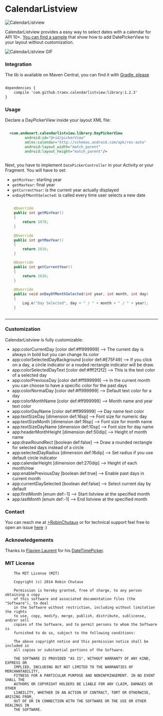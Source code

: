 CalendarListview
================

![CalendarListview](https://github.com/traex/CalendarListview/blob/master/header.png)

CalendarListview provides a easy way to select dates with a calendar for API 10+. [You can find a sample](https://github.com/traex/CalendarListview/blob/master/sample/) that show how to add DatePickerView to your layout without customization. 

![CalendarListview GIF](https://github.com/traex/CalendarListview/blob/master/demo.gif)
 
### Integration
The lib is available on Maven Central, you can find it with [Gradle, please](http://gradleplease.appspot.com/#calendarlistview)
``` xml

dependencies {
    compile 'com.github.traex.calendarlistview:library:1.2.3'
}

```
 
### Usage
 
Declare a DayPickerView inside your layout XML file:
 
``` xml

  <com.andexert.calendarlistview.library.DayPickerView
         android:id="@+id/pickerView"
         xmlns:calendar="http://schemas.android.com/apk/res-auto"
         android:layout_width="match_parent"
         android:layout_height="match_parent"/>
         
```

Next, you have to implement `DatePickerController` in your Activity or your Fragment. 
You will have to set:

- `getMinYear`: starting year 
- `getMaxYear`: final year
- `getCurrentYear`: is the current year actually displayed
- `onDayOfMonthSelected`: is called every time user selects a new date

``` java

    @Override
    public int getMinYear()
    {
        return 1970;
    }
    
    @Override
    public int getMaxYear()
    {
        return 2016;
    }

    @Override
    public int getCurrentYear()
    {
        return 2016;
    }
    
    @Override
    public void onDayOfMonthSelected(int year, int month, int day)
    {
        Log.e("Day Selected", day + " / " + month + " / " + year);
    }
    
```

---

### Customization

CalendarListview is fully customizable:

* app:colorCurrentDay [color def:#ff999999] --> The current day is always in bold but you can change its color
* app:colorSelectedDayBackground [color def:#E75F49] --> If you click on a day, a circle indicator or a rouded rectangle indicator will be draw.
* app:colorSelectedDayText [color def:#fff2f2f2] --> This is the text color of a selected day
* app:colorPreviousDay [color def:#ff999999] --> In the current month you can choose to have a specific color for the past days
* app:colorNormalDay [color def:#ff999999] --> Default text color for a day
* app:colorMonthName [color def:#ff999999] --> Month name and year text color
* app:colorDayName [color def:#ff999999] --> Day name text color
* app:textSizeDay [dimension def:16sp] --> Font size for numeric day
* app:textSizeMonth [dimension def:16sp] --> Font size for month name
* app:textSizeDayName [dimension def:10sp] --> Font size for day name
* app:headerMonthHeight [dimension def:50dip] --> Height of month name
* app:drawRoundRect [boolean def:false] --> Draw a rounded rectangle for selected days instead of a circle
* app:selectedDayRadius [dimension def:16dip] --> Set radius if you use default circle indicator
* app:calendarHeight [dimension def:270dip] --> Height of each month/row
* app:enablePreviousDay [boolean def:true] --> Enable past days in current month
* app:currentDaySelected [boolean def:false] --> Select current day by default
* app:firstMonth [enum def:-1] --> Start listview at the specified month
* app:lastMonth [enum def:-1] --> End listview at the specified month

### Contact

You can reach me at [+RobinChutaux](https://plus.google.com/+RobinChutaux) or for technical support feel free to open an issue [here](https://github.com/traex/CalendarListview/issues) :)

### Acknowledgements

Thanks to [Flavien Laurent](https://github.com/flavienlaurent) for his [DateTimePicker](https://github.com/flavienlaurent/datetimepicker).

### MIT License

```
    The MIT License (MIT)
    
    Copyright (c) 2014 Robin Chutaux
    
    Permission is hereby granted, free of charge, to any person obtaining a copy
    of this software and associated documentation files (the "Software"), to deal
    in the Software without restriction, including without limitation the rights
    to use, copy, modify, merge, publish, distribute, sublicense, and/or sell
    copies of the Software, and to permit persons to whom the Software is
    furnished to do so, subject to the following conditions:
    
    The above copyright notice and this permission notice shall be included in
    all copies or substantial portions of the Software.
    
    THE SOFTWARE IS PROVIDED "AS IS", WITHOUT WARRANTY OF ANY KIND, EXPRESS OR
    IMPLIED, INCLUDING BUT NOT LIMITED TO THE WARRANTIES OF MERCHANTABILITY,
    FITNESS FOR A PARTICULAR PURPOSE AND NONINFRINGEMENT. IN NO EVENT SHALL THE
    AUTHORS OR COPYRIGHT HOLDERS BE LIABLE FOR ANY CLAIM, DAMAGES OR OTHER
    LIABILITY, WHETHER IN AN ACTION OF CONTRACT, TORT OR OTHERWISE, ARISING FROM,
    OUT OF OR IN CONNECTION WITH THE SOFTWARE OR THE USE OR OTHER DEALINGS IN
    THE SOFTWARE.
```
